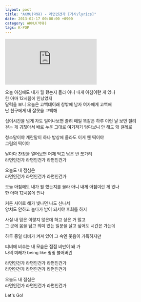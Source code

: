 ```yaml
---
layout: post
title: "AKMU(악뮤) - 라면인건가 [가사/lyrics]"
date: 2013-02-17 00:00:00 +0900
category: AKMU(악뮤)
tags: K-POP
---
```


<div class="youtube-iframe-container iframe-16-to-9">
    <iframe src="https://www.youtube.com/embed/u9gihnk18qc" title="AKMU(악뮤) - 라면인건가" frameborder="0" allow="accelerometer; autoplay; clipboard-write; encrypted-media; gyroscope; picture-in-picture; web-share" allowfullscreen></iframe>
</div>

오늘 아침에도 내가 뭘 했는지 몰라 아니 내게 아침이란 게 있나  
한 아마 12시쯤에 인났었지  
달력을 보니 오늘은 고백데이래 창밖에 남자 여자에게 고백해  
난 친구에게 내 잘못을 고백해

십이시간을 넘게 자도 일어나보면 졸려 매일 똑같은 하루 이런 날 보면 질려  
걷는 게 귀찮아서 배로 누운 그대로 여기저기 닦다보니 안 해도 돼 걸레로

청소말이야 계란말이 하나 밥상에 올라도 이게 웬 떡이야   
그림의 떡이야

날마다 찬장을 열어보면 어제 먹고 남은 반 쪼가리  
라면인건가 라면인건가 라면인건가

오늘도 내 점심은  
라면인건가 라면인건가 라면인건가

오늘 아침에도 내가 뭘 했는지를 몰라 아니 내게 아침이란 게 있나  
한 아마 12시쯤에 인나

커튼 사이로 해가 빛나면 나도 신나서   
양치도 안하고 놀다가 밤이 되서야 후회를 하지 

사실 내 맘은 이렇지 않은데 하고 싶은 거 많고  
그 곳에 몸을 담고 의미 있는 일분을 살고 싶어도 시간은 가는데

하루 종일 티비가 켜져 있어 그 속엔 웃음이 가득하지만

티비에 비추는 내 모습은 점점 비만이 돼 가  
나의 미래가 being like 띵띵 불어버린 

라면인건가 라면인건가 라면인건가  
라면인건가 라면인건가 라면인건가

오늘도 내 점심은  
라면인건가 라면인건가 라면인건가

Let's Go!